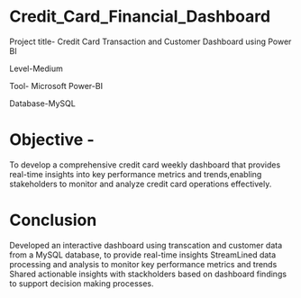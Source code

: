 # Credit_Card_Financial_Dashboard

Project title-
Credit Card Transaction and Customer Dashboard using Power BI

Level-Medium

Tool- Microsoft Power-BI

Database-MySQL

# Objective -

To develop a comprehensive credit card weekly dashboard that provides real-time insights into key performance metrics and trends,enabling stakeholders to monitor and analyze credit card operations effectively.

# Conclusion

Developed an interactive dashboard using transcation and customer data from a MySQL database, to provide real-time insights
StreamLined data processing and analysis to monitor key performance metrics and trends
Shared actionable insights with stackholders based on dashboard findings to support decision making processes.
